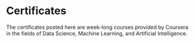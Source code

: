 # Certificates
The certificates posted here are week-long courses provided by Coursera in the fields of Data Science, Machine Learning, and Artificial Intelligence.

